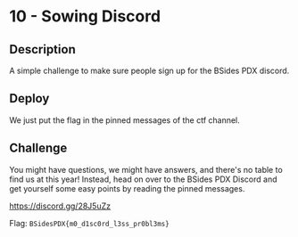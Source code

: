 # 10 - Sowing Discord

## Description

A simple challenge to make sure people sign up for the BSides PDX discord.

## Deploy

We just put the flag in the pinned messages of the ctf channel.

## Challenge

You might have questions, we might have answers, and there's no table to find us at this year! Instead, head on over to the BSides PDX Discord and get yourself some easy points by reading the pinned messages.

https://discord.gg/28J5uZz


Flag: `BSidesPDX{m0_d1sc0rd_l3ss_pr0bl3ms}`
